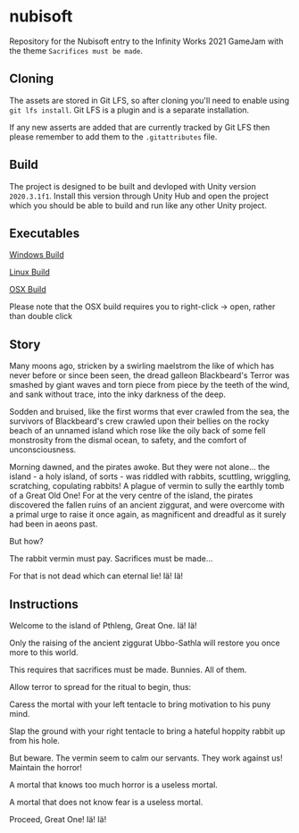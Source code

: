 # nubisoft
Repository for the Nubisoft entry to the Infinity Works 2021 GameJam with the theme `Sacrifices must be made`.

## Cloning

The assets are stored in Git LFS, so after cloning you'll need to enable using `git lfs install`. Git LFS is a plugin and is a separate installation.

If any new asserts are added that are currently tracked by Git LFS then please remember to add them to the `.gitattributes` file.

## Build

The project is designed to be built and devloped with Unity version `2020.3.1f1`. Install this version through Unity Hub and open the project which you should be able to build and run like any other Unity project.

## Executables

[Windows Build](https://drive.google.com/file/d/1rmgWakOvoPcyzUCrJcI5RPqu4LTRDUbt/view?usp=sharing)

[Linux Build](https://drive.google.com/file/d/1-JpNwfMgENk8WYFBJGMdq6Y9XuH0bJgp/view?usp=sharing)

[OSX Build](https://drive.google.com/file/d/1EMDriwr7DSwot9-0ESTG4v6-6ag6iD2R/view?usp=sharing)

Please note that the OSX build requires you to right-click -> open, rather than double click

## Story

Many moons ago, stricken by a swirling maelstrom the like of which has never before or since been seen, the dread galleon Blackbeard's Terror was smashed by giant waves and torn piece from piece by the teeth of the wind, and sank without trace, into the inky darkness of the deep.

Sodden and bruised, like the first worms that ever crawled from the sea, the survivors of Blackbeard's crew crawled upon their bellies on the rocky beach of an unnamed island which rose like the oily back of some fell monstrosity from the dismal ocean, to safety, and the comfort of unconsciousness.

Morning dawned, and the pirates awoke. But they were not alone... the island - a holy island, of sorts - was riddled with rabbits, scuttling, wriggling, scratching, copulating rabbits! A plague of vermin to sully the earthly tomb of a Great Old One! For at the very centre of the island, the pirates discovered the fallen ruins of an ancient ziggurat, and were overcome with a primal urge to raise it once again, as magnificent and dreadful as it surely had been in aeons past.

But how?

The rabbit vermin must pay. Sacrifices must be made...

For that is not dead which can eternal lie! Iä! Iä!

## Instructions

Welcome to the island of Pthleng, Great One. Iä! Iä!

Only the raising of the ancient ziggurat Ubbo-Sathla will restore you once more to this world.

This requires that sacrifices must be made. Bunnies. All of them.

Allow terror to spread for the ritual to begin, thus:

Caress the mortal with your left tentacle to bring motivation to his puny mind.

Slap the ground with your right tentacle to bring a hateful hoppity rabbit up from his hole.

But beware. The vermin seem to calm our servants. They work against us! Maintain the horror!

A mortal that knows too much horror is a useless mortal.

A mortal that does not know fear is a useless mortal.

Proceed, Great One! Iä! Iä!

